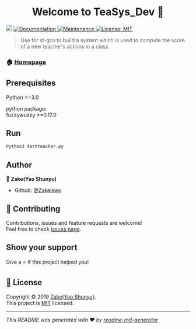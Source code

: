 <h1 align="center">Welcome to TeaSys_Dev 👋</h1>
<p>
  <img src="https://img.shields.io/badge/version-0.9.0-blue.svg?cacheSeconds=2592000" />
  <a href="https://github.com/Zakeiswo/TeaSys_Dev#readme">
    <img alt="Documentation" src="https://img.shields.io/badge/documentation-yes-brightgreen.svg" target="_blank" />
  </a>
  <a href="https://github.com/kefranabg/readme-md-generator/graphs/commit-activity">
    <img alt="Maintenance" src="https://img.shields.io/badge/Maintained%3F-yes-green.svg" target="_blank" />
  </a>
  <a href="https://github.com/kefranabg/readme-md-generator/blob/master/LICENSE">
    <img alt="License: MIT" src="https://img.shields.io/badge/License-MIT-yellow.svg" target="_blank" />
  </a>
</p>

> Use for st-gcn to build a system which is used to compute the score of a new teacher's actions in a class.

### 🏠 [Homepage](https://github.com/Zakeiswo/TeaSys_Dev#readme)

## Prerequisites
Python >=3.0<br />

python package:<br />
fuzzywuzzy >=0.17.0


## Run

```sh
Python3 testteacher.py
```

## Author

👤 **Zake(Yao Shunyu)**

* Github: [@Zakeiswo](https://github.com/Zakeiswo)

## 🤝 Contributing

Contributions, issues and feature requests are welcome!<br />Feel free to check [issues page](https://github.com/kefranabg/readme-md-generator/issues).

## Show your support

Give a ⭐️ if this project helped you!

## 📝 License

Copyright © 2019 [Zake(Yao Shunyu)](https://github.com/Zakeiswo).<br />
This project is [MIT](https://github.com/kefranabg/readme-md-generator/blob/master/LICENSE) licensed.

***
_This README was generated with ❤️ by [readme-md-generator](https://github.com/kefranabg/readme-md-generator)_
